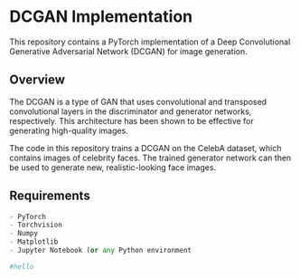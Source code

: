 # DCGAN Implementation

This repository contains a PyTorch implementation of a Deep Convolutional Generative Adversarial Network (DCGAN) for image generation.

## Overview

The DCGAN is a type of GAN that uses convolutional and transposed convolutional layers in the discriminator and generator networks, respectively. This architecture has been shown to be effective for generating high-quality images.

The code in this repository trains a DCGAN on the CelebA dataset, which contains images of celebrity faces. The trained generator network can then be used to generate new, realistic-looking face images.

## Requirements

```python
- PyTorch
- Torchvision
- Numpy
- Matplotlib
- Jupyter Notebook (or any Python environment

#hello
